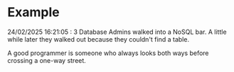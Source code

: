 # Example

<!-- replace-with-date starts -->
24/02/2025 16:21:05 : 3 Database Admins walked into a NoSQL bar. A little while later they walked out because they couldn't find a table.
<!-- replace-with-date ends -->

<!-- replace-with-joke starts -->
A good programmer is someone who always looks both ways before crossing a one-way street.
<!-- replace-with-joke ends -->